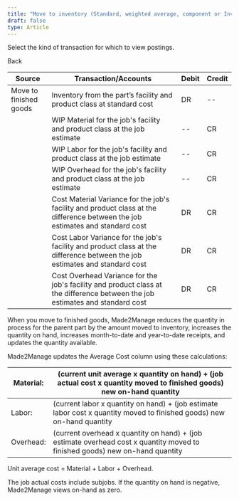 ```yaml
---
title: "Move to inventory (Standard, weighted average, component or Inventory transactions)"
draft: false
type: Article
---
```


Select the kind of transaction for which to view postings. 

Back

| Source                 | Transaction/Accounts                                                                                                          | Debit | Credit |
|------------------------|-------------------------------------------------------------------------------------------------------------------------------|-------|--------|
| Move to finished goods | Inventory from the part’s facility and product class at standard cost                                                         | DR    | --     |
|                        | WIP Material for the job's facility and product class at the job estimate                                                     | --    | CR     |
|                        | WIP Labor for the job's facility and product class at the job estimate                                                        | --    | CR     |
|                        | WIP Overhead for the job's facility and product class at the job estimate                                                     | --    | CR     |
|                        | Cost Material Variance for the job's facility and product class at the difference between the job estimates and standard cost | DR    | CR     |
|                        | Cost Labor Variance for the job's facility and product class at the difference between the job estimates and standard cost    | DR    | CR     |
|                        | Cost Overhead Variance for the job's facility and product class at the difference between the job estimates and standard cost | DR    | CR     |

When you move to finished goods, Made2Manage reduces the quantity in process for the parent part by the amount moved to inventory, increases the quantity on hand, increases month-to-date and year-to-date receipts, and updates the quantity available.

Made2Manage updates the Average Cost column using these calculations:

| Material:  | (current unit average x quantity on hand) + (job actual cost x quantity moved to finished goods) new on-hand quantity         |
|------------|-------------------------------------------------------------------------------------------------------------------------------|
| Labor:     | (current labor x quantity on hand) + (job estimate labor cost x quantity moved to finished goods) new on-hand quantity        |
| Overhead:  | (current overhead x quantity on hand) + (job estimate overhead cost x quantity moved to finished goods)  new on-hand quantity |

Unit average cost = Material + Labor + Overhead.

The job actual costs include subjobs. If the quantity on hand is negative, Made2Manage views on-hand as zero.